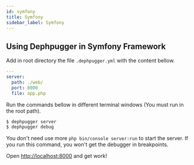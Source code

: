 ```yaml
---
id: symfony
title: Symfony
sidebar_label: Symfony
---
```


## Using Dephpugger in Symfony Framework

Add in root directory the file `.dephpugger.yml` with the content bellow.

```yml
---
server:
  path: ./web/
  port: 8000
  file: app.php
```

Run the commands bellow in different terminal windows (You must run in the root path).

```bash
$ dephpugger server
$ dephpugger debug
```

You don't need use more `php bin/console server:run` to start the server. If you run this command, you won't get the debugger in breakpoints.

Open [http://localhost:8000](http://localhost:8000) and get work!
